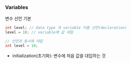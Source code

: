 ### Variables

변수 선언 기본

```java
int level; // data type 과 variable 이름 선언(declaration)
level = 10; // variable에 값 대입

// 선언과 동시에 대입
int level = 10;
```

* initialization(초기화): 변수에 처음 값을 대입하는 것
